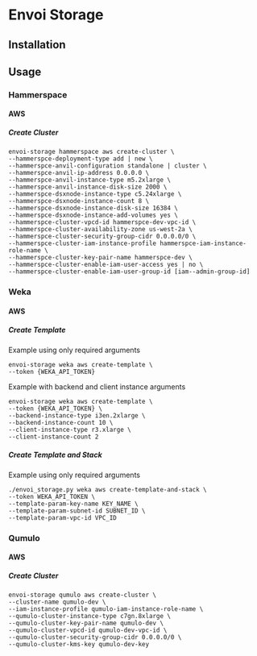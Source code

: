 # Envoi Storage

## Installation

## Usage

### Hammerspace

#### AWS

##### Create Cluster

```shell
envoi-storage hammerspace aws create-cluster \
--hammerspce-deployment-type add | new \
--hammerspce-anvil-configuration standalone | cluster \
--hammerspce-anvil-ip-address 0.0.0.0 \
--hammerspce-anvil-instance-type m5.2xlarge \
--hammerspce-anvil-instance-disk-size 2000 \
--hammerspce-dsxnode-instance-type c5.24xlarge \
--hammerspce-dsxnode-instance-count 8 \
--hammerspce-dsxnode-instance-disk-size 16384 \
--hammerspce-dsxnode-instance-add-volumes yes \
--hammerspce-cluster-vpcd-id hammerspce-dev-vpc-id \
--hammerspce-cluster-availability-zone us-west-2a \
--hammerspce-cluster-security-group-cidr 0.0.0.0/0 \
--hammerspce-cluster-iam-instance-profile hammerspce-iam-instance-role-name \
--hammerspce-cluster-key-pair-name hammerspce-dev \
--hammerspce-cluster-enable-iam-user-access yes | no \
--hammerspce-cluster-enable-iam-user-group-id [iam--admin-group-id]
```


### Weka

#### AWS

##### Create Template

Example using only required arguments
```shell
envoi-storage weka aws create-template \
--token {WEKA_API_TOKEN}
```

Example with backend and client instance arguments
```shell
envoi-storage weka aws create-template \
--token {WEKA_API_TOKEN} \
--backend-instance-type i3en.2xlarge \
--backend-instance-count 10 \
--client-instance-type r3.xlarge \
--client-instance-count 2
```

##### Create Template and Stack

Example using only required arguments
```shell
./envoi_storage.py weka aws create-template-and-stack \
--token WEKA_API_TOKEN \
--template-param-key-name KEY_NAME \
--template-param-subnet-id SUBNET_ID \
--template-param-vpc-id VPC_ID
```


### Qumulo

#### AWS

##### Create Cluster

```shell
envoi-storage qumulo aws create-cluster \
--cluster-name qumulo-dev \
--iam-instance-profile qumulo-iam-instance-role-name \
--qumulo-cluster-instance-type c7gn.8xlarge \
--qumulo-cluster-key-pair-name qumulo-dev \
--qumulo-cluster-vpcd-id qumulo-dev-vpc-id \
--qumulo-cluster-security-group-cidr 0.0.0.0/0 \
--qumulo-cluster-kms-key qumulo-dev-key
```

